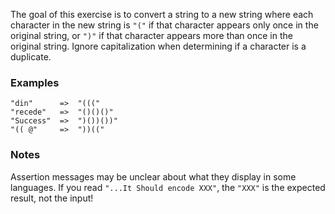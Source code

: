 <div class="markdown prose max-w-none" id="description"><p>The goal of this exercise is to convert a string to a new string where each character in the new string is <code>"("</code> if that character appears only once in the original string, or <code>")"</code> if that character appears more than once in the original string. Ignore capitalization when determining if a character is a duplicate.</p>
<h3 id="examples">Examples</h3>
<pre><code>"din"      =&gt;  "((("
"recede"   =&gt;  "()()()"
"Success"  =&gt;  ")())())"
"(( @"     =&gt;  "))((" 
</code></pre>
<h3 id="notes">Notes</h3>
<p>Assertion messages may be unclear about what they display in some languages. If you read <code>"...It Should encode XXX"</code>, the <code>"XXX"</code> is the expected result, not the input!</p>
</div>